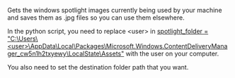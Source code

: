 Gets the windows spotlight images currently being used by your machine and saves them as .jpg files so you can use them elsewhere.

In the python script, you need to replace \<user\> in <u> spotlight_folder = "C:\Users\\<user\>\AppData\Local\Packages\Microsoft.Windows.ContentDeliveryManager_cw5n1h2txyewy\LocalState\Assets"</u> with the user on your computer.

You also need to set the destination folder path that you want.
